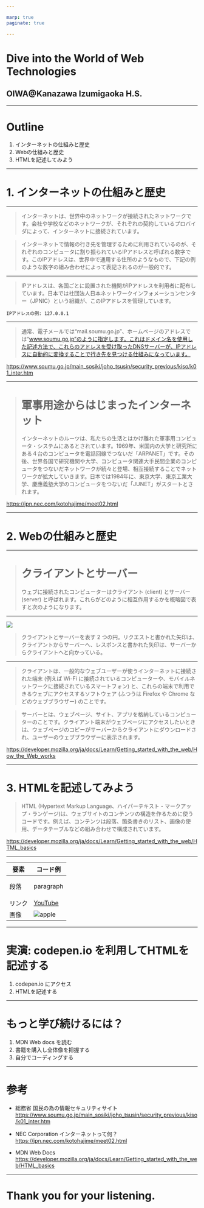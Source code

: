 ```yaml
---

marp: true
paginate: true

---
```


# Dive into the World of Web Technologies

## OIWA@Kanazawa Izumigaoka H.S.

---

# Outline

1. インターネットの仕組みと歴史
2. Webの仕組みと歴史
3. HTMLを記述してみよう

--- 

# 1. インターネットの仕組みと歴史

---

> インターネットは、世界中のネットワークが接続されたネットワークです。会社や学校などのネットワークが、それぞれの契約しているプロバイダによって、インターネットに接続されています。

>インターネットで情報の行き先を管理するために利用されているのが、それぞれのコンピュータに割り振られているIPアドレスと呼ばれる数字です。このIPアドレスは、世界中で通用する住所のようなもので、下記の例のような数字の組み合わせによって表記されるのが一般的です。

---

>IPアドレスは、各国ごとに設置された機関がIPアドレスを利用者に配布しています。日本では社団法人日本ネットワークインフォメーションセンター（JPNIC）という組織が、このIPアドレスを管理しています。

    IPアドレスの例: 127.0.0.1

---

>通常、電子メールでは“mail.soumu.go.jp”、ホームページのアドレスでは“www.soumu.go.jp”のように指定します。これはドメイン名を使用した記述方法で、これらのアドレスを受け取ったDNSサーバーが、IPアドレスに自動的に変換することで行き先を見つける仕組みになっています。

https://www.soumu.go.jp/main_sosiki/joho_tsusin/security_previous/kiso/k01_inter.htm

---

># 軍事用途からはじまったインターネット
>インターネットのルーツは、私たちの生活とはかけ離れた軍事用コンピュータ・システムにあるとされています。1969年、米国内の大学と研究所にある４台のコンピュータを電話回線でつないだ「ARPANET」です。その後、世界各国で研究機関や大学、コンピュータ関連大手民間企業のコンピュータをつないだネットワークが続々と登場、相互接続することでネットワークが拡大していきます。日本では1984年に、東京大学、東京工業大学、慶應義塾大学のコンピュータをつないだ「JUNET」がスタートとされます。

https://jpn.nec.com/kotohajime/meet02.html

---

# 2. Webの仕組みと歴史

---

># クライアントとサーバー
>ウェブに接続されたコンピューターはクライアント (client) とサーバー (server) と呼ばれます。これらがどのように相互作用するかを概略図で表すと次のようになります。

---

![](https://developer.mozilla.org/en-US/docs/Learn/Getting_started_with_the_web/How_the_Web_works/simple-client-server.png)

>クライアントとサーバーを表す 2 つの円。リクエストと書かれた矢印は、クライアントからサーバーへ、レスポンスと書かれた矢印は、サーバーからクライアントへと向かっている。

---

>クライアントは、一般的なウェブユーザーが使うインターネットに接続された端末 (例えば Wi-Fi に接続されているコンピューターや、モバイルネットワークに接続されているスマートフォン) と、これらの端末で利用できるウェブにアクセスするソフトウェア (ふつうは Firefox や Chrome などのウェブブラウザー) のことです。

>サーバーとは、ウェブページ、サイト、アプリを格納しているコンピューターのことです。クライアント端末がウェブページにアクセスしたいときは、ウェブページのコピーがサーバーからクライアントにダウンロードされ、ユーザーのウェブブラウザーに表示されます。

https://developer.mozilla.org/ja/docs/Learn/Getting_started_with_the_web/How_the_Web_works

---

# 3. HTMLを記述してみよう

>HTML (Hypertext Markup Language、ハイパーテキスト・マークアップ・ランゲージ)は、ウェブサイトのコンテンツの構造を作るために使うコードです。例えば、コンテンツは段落、箇条書きのリスト、画像の使用、データテーブルなどの組み合わせで構成されています。

https://developer.mozilla.org/ja/docs/Learn/Getting_started_with_the_web/HTML_basics

---

要素 | コード例
----|-----
段落 | <p>paragraph</p>
リンク | <a href="youtube.com">YouTube</a>
画像 | <img src="https://cdn.pixabay.com/photo/2020/05/18/13/39/apple-5186339_1280.jpg" alt="apple">

---

# 実演: codepen.io を利用してHTMLを記述する

1. codepen.io にアクセス
2. HTMLを記述する

---

# もっと学び続けるには？


1. MDN Web docs を読む
2. 書籍を購入し全体像を把握する
3. 自分でコーディングする

---

# 参考

- 総務省 国民の為の情報セキュリティサイト
https://www.soumu.go.jp/main_sosiki/joho_tsusin/security_previous/kiso/k01_inter.htm

- NEC Corporation インターネットって何？
https://jpn.nec.com/kotohajime/meet02.html

- MDN Web Docs
https://developer.mozilla.org/ja/docs/Learn/Getting_started_with_the_web/HTML_basics


---

# Thank you for your listening.
